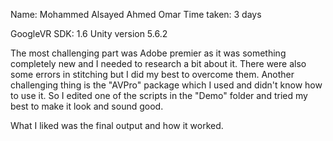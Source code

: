 Name: Mohammed Alsayed Ahmed Omar
Time taken: 3 days

GoogleVR SDK: 1.6
Unity version 5.6.2

The most challenging part was Adobe premier as it was something completely new and I needed to research a bit about it. There were also some errors in stitching but I did my best to overcome them.
Another challenging thing is the "AVPro" package which I used and didn't know how to use it. So I edited one of the scripts in the "Demo" folder and tried my best to make it look and sound good.

What I liked was the final output and how it worked.